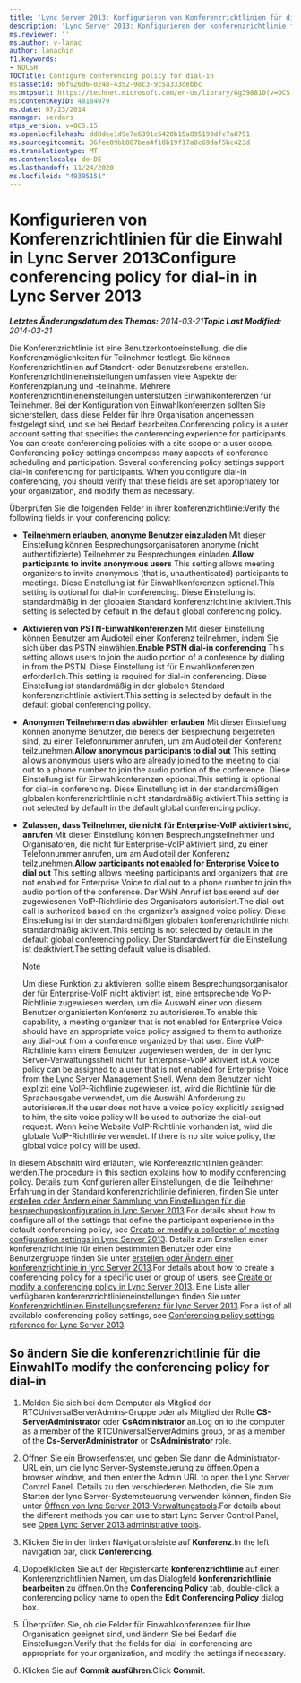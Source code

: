 ```yaml
---
title: 'Lync Server 2013: Konfigurieren von Konferenzrichtlinien für die Einwahl'
description: 'Lync Server 2013: Konfigurieren der konferenzrichtlinie für die Einwahl.'
ms.reviewer: ''
ms.author: v-lanac
author: lanachin
f1.keywords:
- NOCSH
TOCTitle: Configure conferencing policy for dial-in
ms:assetid: 9bf926d6-0248-4352-98c3-9c5a333debbc
ms:mtpsurl: https://technet.microsoft.com/en-us/library/Gg398810(v=OCS.15)
ms:contentKeyID: 48184979
ms.date: 07/23/2014
manager: serdars
mtps_version: v=OCS.15
ms.openlocfilehash: dd8dee1d9e7e6391c6420b15a895199dfc7a8791
ms.sourcegitcommit: 36fee89bb887bea4f18b19f17a8c69daf5bc423d
ms.translationtype: MT
ms.contentlocale: de-DE
ms.lasthandoff: 11/24/2020
ms.locfileid: "49395151"
---
```

# <a name="configure-conferencing-policy-for-dial-in-in-lync-server-2013"></a><span data-ttu-id="d630a-103">Konfigurieren von Konferenzrichtlinien für die Einwahl in Lync Server 2013</span><span class="sxs-lookup"><span data-stu-id="d630a-103">Configure conferencing policy for dial-in in Lync Server 2013</span></span>

<div data-xmlns="http://www.w3.org/1999/xhtml">

<div class="topic" data-xmlns="http://www.w3.org/1999/xhtml" data-msxsl="urn:schemas-microsoft-com:xslt" data-cs="https://msdn.microsoft.com/">

<div data-asp="https://msdn2.microsoft.com/asp">



</div>

<div id="mainSection">

<div id="mainBody"><span data-ttu-id="d630a-104">

<span> </span></span><span class="sxs-lookup"><span data-stu-id="d630a-104">

<span> </span></span></span>

<span data-ttu-id="d630a-105">_**Letztes Änderungsdatum des Themas:** 2014-03-21_</span><span class="sxs-lookup"><span data-stu-id="d630a-105">_**Topic Last Modified:** 2014-03-21_</span></span>

<span data-ttu-id="d630a-p101">Die Konferenzrichtlinie ist eine Benutzerkontoeinstellung, die die Konferenzmöglichkeiten für Teilnehmer festlegt. Sie können Konferenzrichtlinien auf Standort- oder Benutzerebene erstellen. Konferenzrichtlinieneinstellungen umfassen viele Aspekte der Konferenzplanung und -teilnahme. Mehrere Konferenzrichtlinieneinstellungen unterstützen Einwahlkonferenzen für Teilnehmer. Bei der Konfiguration von Einwahlkonferenzen sollten Sie sicherstellen, dass diese Felder für Ihre Organisation angemessen festgelegt sind, und sie bei Bedarf bearbeiten.</span><span class="sxs-lookup"><span data-stu-id="d630a-p101">Conferencing policy is a user account setting that specifies the conferencing experience for participants. You can create conferencing policies with a site scope or a user scope. Conferencing policy settings encompass many aspects of conference scheduling and participation. Several conferencing policy settings support dial-in conferencing for participants. When you configure dial-in conferencing, you should verify that these fields are set appropriately for your organization, and modify them as necessary.</span></span>

<span data-ttu-id="d630a-111">Überprüfen Sie die folgenden Felder in ihrer konferenzrichtlinie:</span><span class="sxs-lookup"><span data-stu-id="d630a-111">Verify the following fields in your conferencing policy:</span></span>

  - <span data-ttu-id="d630a-112">**Teilnehmern erlauben, anonyme Benutzer einzuladen**   Mit dieser Einstellung können Besprechungsorganisatoren anonyme (nicht authentifizierte) Teilnehmer zu Besprechungen einladen.</span><span class="sxs-lookup"><span data-stu-id="d630a-112">**Allow participants to invite anonymous users**   This setting allows meeting organizers to invite anonymous (that is, unauthenticated) participants to meetings.</span></span> <span data-ttu-id="d630a-113">Diese Einstellung ist für Einwahlkonferenzen optional.</span><span class="sxs-lookup"><span data-stu-id="d630a-113">This setting is optional for dial-in conferencing.</span></span> <span data-ttu-id="d630a-114">Diese Einstellung ist standardmäßig in der globalen Standard konferenzrichtlinie aktiviert.</span><span class="sxs-lookup"><span data-stu-id="d630a-114">This setting is selected by default in the default global conferencing policy.</span></span>

  - <span data-ttu-id="d630a-115">**Aktivieren von PSTN-Einwahlkonferenzen**   Mit dieser Einstellung können Benutzer am Audioteil einer Konferenz teilnehmen, indem Sie sich über das PSTN einwählen.</span><span class="sxs-lookup"><span data-stu-id="d630a-115">**Enable PSTN dial-in conferencing**   This setting allows users to join the audio portion of a conference by dialing in from the PSTN.</span></span> <span data-ttu-id="d630a-116">Diese Einstellung ist für Einwahlkonferenzen erforderlich.</span><span class="sxs-lookup"><span data-stu-id="d630a-116">This setting is required for dial-in conferencing.</span></span> <span data-ttu-id="d630a-117">Diese Einstellung ist standardmäßig in der globalen Standard konferenzrichtlinie aktiviert.</span><span class="sxs-lookup"><span data-stu-id="d630a-117">This setting is selected by default in the default global conferencing policy.</span></span>

  - <span data-ttu-id="d630a-118">**Anonymen Teilnehmern das abwählen erlauben**   Mit dieser Einstellung können anonyme Benutzer, die bereits der Besprechung beigetreten sind, zu einer Telefonnummer anrufen, um am Audioteil der Konferenz teilzunehmen.</span><span class="sxs-lookup"><span data-stu-id="d630a-118">**Allow anonymous participants to dial out**   This setting allows anonymous users who are already joined to the meeting to dial out to a phone number to join the audio portion of the conference.</span></span> <span data-ttu-id="d630a-119">Diese Einstellung ist für Einwahlkonferenzen optional.</span><span class="sxs-lookup"><span data-stu-id="d630a-119">This setting is optional for dial-in conferencing.</span></span> <span data-ttu-id="d630a-120">Diese Einstellung ist in der standardmäßigen globalen konferenzrichtlinie nicht standardmäßig aktiviert.</span><span class="sxs-lookup"><span data-stu-id="d630a-120">This setting is not selected by default in the default global conferencing policy.</span></span>

  - <span data-ttu-id="d630a-121">**Zulassen, dass Teilnehmer, die nicht für Enterprise-VoIP aktiviert sind, anrufen**   Mit dieser Einstellung können Besprechungsteilnehmer und Organisatoren, die nicht für Enterprise-VoIP aktiviert sind, zu einer Telefonnummer anrufen, um am Audioteil der Konferenz teilzunehmen.</span><span class="sxs-lookup"><span data-stu-id="d630a-121">**Allow participants not enabled for Enterprise Voice to dial out**   This setting allows meeting participants and organizers that are not enabled for Enterprise Voice to dial out to a phone number to join the audio portion of the conference.</span></span> <span data-ttu-id="d630a-122">Der Wähl Anruf ist basierend auf der zugewiesenen VoIP-Richtlinie des Organisators autorisiert.</span><span class="sxs-lookup"><span data-stu-id="d630a-122">The dial-out call is authorized based on the organizer’s assigned voice policy.</span></span> <span data-ttu-id="d630a-123">Diese Einstellung ist in der standardmäßigen globalen konferenzrichtlinie nicht standardmäßig aktiviert.</span><span class="sxs-lookup"><span data-stu-id="d630a-123">This setting is not selected by default in the default global conferencing policy.</span></span> <span data-ttu-id="d630a-124">Der Standardwert für die Einstellung ist deaktiviert.</span><span class="sxs-lookup"><span data-stu-id="d630a-124">The setting default value is disabled.</span></span>
    
    <div>
    

    > [!NOTE]  
    > <span data-ttu-id="d630a-125">Um diese Funktion zu aktivieren, sollte einem Besprechungsorganisator, der für Enterprise-VoIP nicht aktiviert ist, eine entsprechende VoIP-Richtlinie zugewiesen werden, um die Auswahl einer von diesem Benutzer organisierten Konferenz zu autorisieren.</span><span class="sxs-lookup"><span data-stu-id="d630a-125">To enable this capability, a meeting organizer that is not enabled for Enterprise Voice should have an appropriate voice policy assigned to them to authorize any dial-out from a conference organized by that user.</span></span> <span data-ttu-id="d630a-126">Eine VoIP-Richtlinie kann einem Benutzer zugewiesen werden, der in der lync Server-Verwaltungsshell nicht für Enterprise-VoIP aktiviert ist.</span><span class="sxs-lookup"><span data-stu-id="d630a-126">A voice policy can be assigned to a user that is not enabled for Enterprise Voice from the Lync Server Management Shell.</span></span> <span data-ttu-id="d630a-127">Wenn dem Benutzer nicht explizit eine VoIP-Richtlinie zugewiesen ist, wird die Richtlinie für die Sprachausgabe verwendet, um die Auswähl Anforderung zu autorisieren.</span><span class="sxs-lookup"><span data-stu-id="d630a-127">If the user does not have a voice policy explicitly assigned to him, the site voice policy will be used to authorize the dial-out request.</span></span> <span data-ttu-id="d630a-128">Wenn keine Website VoIP-Richtlinie vorhanden ist, wird die globale VoIP-Richtlinie verwendet.&nbsp;</span><span class="sxs-lookup"><span data-stu-id="d630a-128">If there is no site voice policy, the global voice policy will be used.&nbsp;</span></span>

    
    </div>

<span data-ttu-id="d630a-129">In diesem Abschnitt wird erläutert, wie Konferenzrichtlinien geändert werden.</span><span class="sxs-lookup"><span data-stu-id="d630a-129">The procedure in this section explains how to modify conferencing policy.</span></span> <span data-ttu-id="d630a-130">Details zum Konfigurieren aller Einstellungen, die die Teilnehmer Erfahrung in der Standard konferenzrichtlinie definieren, finden Sie unter [erstellen oder Ändern einer Sammlung von Einstellungen für die besprechungskonfiguration in lync Server 2013](lync-server-2013-create-or-modify-a-collection-of-meeting-configuration-settings.md).</span><span class="sxs-lookup"><span data-stu-id="d630a-130">For details about how to configure all of the settings that define the participant experience in the default conferencing policy, see [Create or modify a collection of meeting configuration settings in Lync Server 2013](lync-server-2013-create-or-modify-a-collection-of-meeting-configuration-settings.md).</span></span> <span data-ttu-id="d630a-131">Details zum Erstellen einer konferenzrichtlinie für einen bestimmten Benutzer oder eine Benutzergruppe finden Sie unter [erstellen oder Ändern einer konferenzrichtlinie in lync Server 2013](lync-server-2013-create-or-modify-a-conferencing-policy.md).</span><span class="sxs-lookup"><span data-stu-id="d630a-131">For details about how to create a conferencing policy for a specific user or group of users, see [Create or modify a conferencing policy in Lync Server 2013](lync-server-2013-create-or-modify-a-conferencing-policy.md).</span></span> <span data-ttu-id="d630a-132">Eine Liste aller verfügbaren konferenzrichtlinieneinstellungen finden Sie unter [Konferenzrichtlinien Einstellungsreferenz für lync Server 2013](lync-server-2013-conferencing-policy-settings-reference.md).</span><span class="sxs-lookup"><span data-stu-id="d630a-132">For a list of all available conferencing policy settings, see [Conferencing policy settings reference for Lync Server 2013](lync-server-2013-conferencing-policy-settings-reference.md).</span></span>

<div>

## <a name="to-modify-the-conferencing-policy-for-dial-in"></a><span data-ttu-id="d630a-133">So ändern Sie die konferenzrichtlinie für die Einwahl</span><span class="sxs-lookup"><span data-stu-id="d630a-133">To modify the conferencing policy for dial-in</span></span>

1.  <span data-ttu-id="d630a-134">Melden Sie sich bei dem Computer als Mitglied der RTCUniversalServerAdmins-Gruppe oder als Mitglied der Rolle **CS-ServerAdministrator** oder **CsAdministrator** an.</span><span class="sxs-lookup"><span data-stu-id="d630a-134">Log on to the computer as a member of the RTCUniversalServerAdmins group, or as a member of the **Cs-ServerAdministrator** or **CsAdministrator** role.</span></span>

2.  <span data-ttu-id="d630a-135">Öffnen Sie ein Browserfenster, und geben Sie dann die Administrator-URL ein, um die lync Server-Systemsteuerung zu öffnen.</span><span class="sxs-lookup"><span data-stu-id="d630a-135">Open a browser window, and then enter the Admin URL to open the Lync Server Control Panel.</span></span> <span data-ttu-id="d630a-136">Details zu den verschiedenen Methoden, die Sie zum Starten der lync Server-Systemsteuerung verwenden können, finden Sie unter [Öffnen von lync Server 2013-Verwaltungstools](lync-server-2013-open-lync-server-administrative-tools.md).</span><span class="sxs-lookup"><span data-stu-id="d630a-136">For details about the different methods you can use to start Lync Server Control Panel, see [Open Lync Server 2013 administrative tools](lync-server-2013-open-lync-server-administrative-tools.md).</span></span>

3.  <span data-ttu-id="d630a-137">Klicken Sie in der linken Navigationsleiste auf **Konferenz**.</span><span class="sxs-lookup"><span data-stu-id="d630a-137">In the left navigation bar, click **Conferencing**.</span></span>

4.  <span data-ttu-id="d630a-138">Doppelklicken Sie auf der Registerkarte **konferenzrichtlinie** auf einen Konferenzrichtlinien Namen, um das Dialogfeld **konferenzrichtlinie bearbeiten** zu öffnen.</span><span class="sxs-lookup"><span data-stu-id="d630a-138">On the **Conferencing Policy** tab, double-click a conferencing policy name to open the **Edit Conferencing Policy** dialog box.</span></span>

5.  <span data-ttu-id="d630a-139">Überprüfen Sie, ob die Felder für Einwahlkonferenzen für Ihre Organisation geeignet sind, und ändern Sie bei Bedarf die Einstellungen.</span><span class="sxs-lookup"><span data-stu-id="d630a-139">Verify that the fields for dial-in conferencing are appropriate for your organization, and modify the settings if necessary.</span></span>

6.  <span data-ttu-id="d630a-140">Klicken Sie auf **Commit ausführen**.</span><span class="sxs-lookup"><span data-stu-id="d630a-140">Click **Commit**.</span></span>

<span data-ttu-id="d630a-141"></div>

</div>

<span> </span>

</div>

</div>

</span><span class="sxs-lookup"><span data-stu-id="d630a-141"></div>

</div>

<span> </span>

</div>

</div>

</span></span></div>

